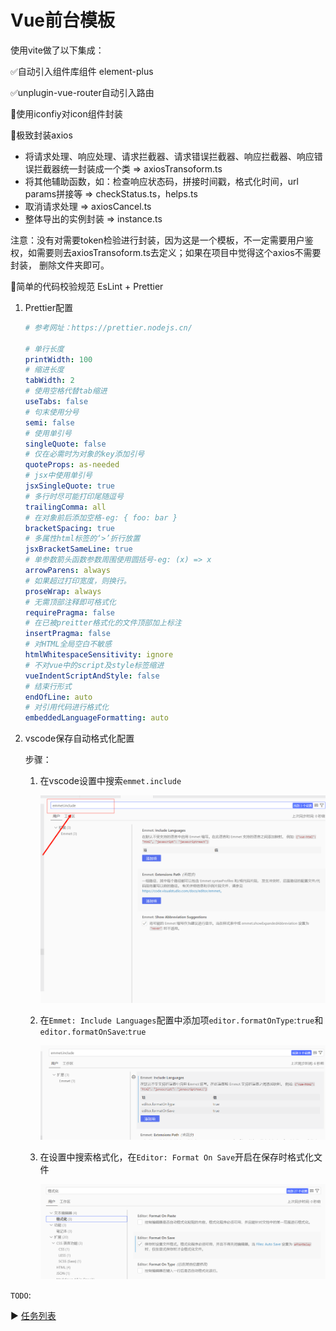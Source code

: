 # Vue前台模板

使用vite做了以下集成：

✅自动引入组件库组件 element-plus

✅unplugin-vue-router自动引入路由

🔨使用iconfiy对icon组件封装

🔨极致封装axios

- 将请求处理、响应处理、请求拦截器、请求错误拦截器、响应拦截器、响应错误拦截器统一封装成一个类 => axiosTransoform.ts
- 将其他辅助函数，如：检查响应状态码，拼接时间戳，格式化时间，url params拼接等 => checkStatus.ts，helps.ts
- 取消请求处理 => axiosCancel.ts
- 整体导出的实例封装 => instance.ts

​ 注意：没有对需要token检验进行封装，因为这是一个模板，不一定需要用户鉴权，如需要则去axiosTransoform.ts去定义；如果在项目中觉得这个axios不需要封装， 删除文件夹即可。

🔨简单的代码校验规范 EsLint + Prettier

1. Prettier配置

   ```yaml
   # 参考网址：https://prettier.nodejs.cn/

   # 单行长度
   printWidth: 100
   # 缩进长度
   tabWidth: 2
   # 使用空格代替tab缩进
   useTabs: false
   # 句末使用分号
   semi: false
   # 使用单引号
   singleQuote: false
   # 仅在必需时为对象的key添加引号
   quoteProps: as-needed
   # jsx中使用单引号
   jsxSingleQuote: true
   # 多行时尽可能打印尾随逗号
   trailingComma: all
   # 在对象前后添加空格-eg: { foo: bar }
   bracketSpacing: true
   # 多属性html标签的‘>’折行放置
   jsxBracketSameLine: true
   # 单参数箭头函数参数周围使用圆括号-eg: (x) => x
   arrowParens: always
   # 如果超过打印宽度，则换行。
   proseWrap: always
   # 无需顶部注释即可格式化
   requirePragma: false
   # 在已被preitter格式化的文件顶部加上标注
   insertPragma: false
   # 对HTML全局空白不敏感
   htmlWhitespaceSensitivity: ignore
   # 不对vue中的script及style标签缩进
   vueIndentScriptAndStyle: false
   # 结束行形式
   endOfLine: auto
   # 对引用代码进行格式化
   embeddedLanguageFormatting: auto
   ```

2. vscode保存自动格式化配置

   步骤：

   1. 在vscode设置中搜索`emmet.include`

      <img src="./.images/formatOnSave_search.png" alt="formatOnSave_search" style="zoom:50%;" />

   2. 在`Emmet: Include Languages`配置中添加项`editor.formatOnType`:`true`和`editor.formatOnSave`:`true`

      <img src=".\.images\formatOnSave_ops_1.png" alt="formatOnSave_ops_1" style="zoom:50%;" />

   3. 在设置中搜索格式化，在`Editor: Format On Save`开启在保存时格式化文件

      <img src=".\.images\formatOnSave_ops_2.png" alt="formatOnSave_ops_2" style="zoom:50%;" />

`TODO`:

▶️ [任务列表](https://o0ke9xr7eb.feishu.cn/sheets/JEifsQ7TNh9yR8tlahfcaafNnfd?from=from_copylink)
